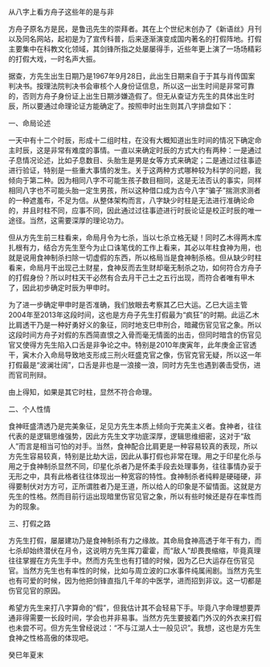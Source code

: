 从八字上看方舟子这些年的是与非

方舟子原名方是民，是鲁迅先生的崇拜者。其在上个世纪末创办了《新语丝》月刊以及同名网站，起初是为了宣传科普，后来逐渐演变成国内著名的打假阵地。打假主要集中在科教文化领域，其剑锋所指之处屡屡得手，近些年更上演了一场场精彩的打假大戏，一时名声大振。

据查，方先生出生日期乃是1967年9月28日，此出生日期来自于于其与肖传国案判决书。按理法院判决书会审核个人身份证信息，所以这一出生时间是非常可靠的，否则方舟子身份证上出生日期涉嫌造假了。但无从查证方先生的具体出生时辰，所以要通过命理论证方能确定了。按照申时出生则其八字排盘如下：

一、命局论述

一天中有十二个时辰，形成十二组时柱，在没有大概知道出生时间的情况下确定命主时辰，这是非常有难度的事情。一直以来确定时辰的方式大约有两种：一是通过子息情况论述，比如子息数目、头胎生是男是女等方式来确定；二是通过过往事迹进行验证，特别是一些重大事情的发生。关于这两种方式哪种较为科学的问题，我倾向于第二种。因为相同八字不可能生孩子数目相同，这是无法否认的事实，同样相同八字也不可能头胎一定生男孩，所以这种借口成为古今八字“骗子”揣测求测者的一种遮羞布，不足为信。从整体架构而言，八字缺少时柱是无法进行准确论命的，并且时柱不同，应事不同，因此通过过往事迹进行时辰论证是校正时辰的唯一途径。当然，这需要深厚的理论功力。

但从方先生前三柱看来，命局月令为七杀，当以七杀立格无疑！同时乙木得两木库扎根有力，结合方先生至今为止口诛笔伐的工作上看来，其必以年柱食神为用，也就是说用食神制杀扫除一切虚假的东西，所以格局当是食神制杀格。但从缺少时柱看来，命局月干出现己土财星，食神反而去生财却毫无制杀之功，如何符合方舟子的打假身份？所以时柱天干必然有合去月干己土之五行出现，而符合者唯有甲木了，因此初步确定时辰为甲申时。

为了进一步确定甲申时是否准确，我们放眼去考察其乙巳大运。乙巳大运主管2004年至2013年这段时间，这也是方舟子先生打假最为“疯狂”的时期。此运乙木比肩透干乃是一种好勇好义的象征，同时地支巳申刑合，暗藏伤官见官之象。所以这段时间方舟子对假的东西简直恨之入骨而毫无情面的出击，但同时暗含的伤官见官又使得方先生陷入口舌是非争论之中。特别是2010年庚寅年，此年庚金正官透干，寅木介入命局导致地支形成三刑火旺盛克官之像，伤官克官无疑，所以这一年打假最是“波澜壮阔”，口舌是非也是一浪接一浪，同时方先生也遇到袭击受伤，进而官司刑辩。

由上得知，如果是其它时柱，显然不符合命理。

二、个人性情

食神旺盛清透乃是完美象征，足见方先生本质上倾向于完美主义者。食神者，往往代表的是逻辑思维强势，因此方先生文字功底深厚，逻辑思维细密，这对于“敌人”而言是相当可怕的对手。当然，食神配合比肩更是一种容易较真的表现，所以方先生容易较真，特别是比劫大运，因此从事打假也非常在理。用之于印星化杀与用之于食神制杀显然不同，印星化杀者乃是怀柔手段去处理事务，往往事情办妥于无形之中，具有此格者往往体现出一种宽容的特性。食神制杀者纯粹是硬碰硬，非得要制伏对方方可，正所谓胜者乃是王道，所以给人的印象是不留情面。这就是方先生的性格。然而目前行运出现暗里伤官见官之象，所以有些时候还是存在率性而为的现象。

三、打假之路

方先生打假，屡屡建功乃是食神制杀有力之缘故。其命局食神高透于年干有力，而七杀却始终潜伏在月令，这说明方先生挥刀霍霍，而“敌人”却畏畏缩缩，毕竟真理往往掌握在方先生手中。然而方先生也有打错的时候，因为乙巳大运存在伤官见官。当然方先生也有率性的时候，比如与周立波的口水事件纯属闹剧。当然方先生也有可爱的时候，因为他把剑锋直指几千年的中医学，进而招到非议。这一切都是伤官见官的原因。

希望方先生来打八字算命的“假”，但我估计其不会轻易下手。毕竟八字命理想要弄通非得需要一长段时间，学会也并非易事。当然方先生要披着门外汉的外衣来打假也未尝不可。但方先生曾经说过：“不与江湖人士一般见识”。我想，这也是方先生食神之性格高傲的体现吧。

癸巳年夏末

